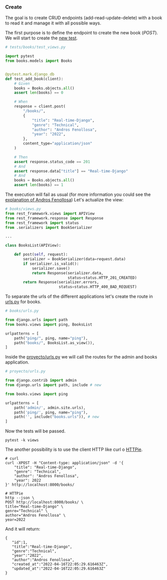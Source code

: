### Create

The goal is to create CRUD endpoints (add-read-update-delete) with a book
to read it and manage it with all possible ways.

The first purpose is to define the endpoint to create the new book (_POST_).
We will start to create the [new test](tests/books/test_views.py).

```python
# tests/books/test_views.py

import pytest
from books.models import Books


@pytest.mark.django_db
def test_add_book(client):
    # Given
    books = Books.objects.all()
    assert len(books) == 0

    # When
    response = client.post(
        "/books/",
        {
            "title": "Real-time-Django",
            "genre": "Technical",
            "author": "Andros Fenollosa",
            "year": "2022",
        },
        content_type="application/json"
    )

    # Then
    assert response.status_code == 201
    # And
    assert response.data["title"] == "Real-time-Django"
    # And
    books = Books.objects.all()
    assert len(books) == 1
```

The execution will fail as usual (for more information you could see the [explanation of Andros Fenollosa](https://programadorwebvalencia.com/cursos/testing/tdd/))
Let's actualize the view:

```python
# books/views.py
from rest_framework.views import APIView
from rest_framework.response import Response
from rest_framework import status
from .serializers import BookSerializer

...

class BooksList(APIView):

    def post(self, request):
        serializer = BookSerializer(data=request.data)
        if serializer.is_valid():
            serializer.save()
            return Response(serializer.data, 
                            status=status.HTTP_201_CREATED)
        return Response(serializer.errors, 
                        status=status.HTTP_400_BAD_REQUEST)
```
To separate the urls of the different applications let's create the route in [urls.py](books/urls.py) for books.

```python
# books/urls.py

from django.urls import path
from books.views import ping, BooksList

urlpatterns = [
    path("ping/", ping, name="ping"),
    path("books/", BooksList.as_view()),
]
```

Inside the [proyecto/urls.py](proyecto/urls.py) we will call the routes for the admin and books application.

```python
# proyecto/urls.py

from django.contrib import admin
from django.urls import path, include # new

from books.views import ping

urlpatterns = [
    path('admin/', admin.site.urls),
    path('ping/', ping, name="ping"),
    path('', include("books.urls")), # new
]
```

Now the tests will be passed.

```commandline
pytest -k views
```

The another possibility is to use the client HTTP like curl o [HTTPie](https://httpie.io/).
```commandline
# curl
curl -XPOST -H "Content-type: application/json" -d '{
	"title": "Real-time-Django",
	"genre": "Technical",
	"author": "Andros Fenollosa",
	"year": 2022
}' http://localhost:8000/books/

# HTTPie
http --json \
POST http://localhost:8000/books/ \
title="Real-time-Django" \
genre="Technical" \
author="Andros Fenollosa" \
year=2022
```

And it will return:

```commandline
{
   "id":1,
   "title":"Real-time-Django",
   "genre":"Technical",
   "year":"2022",
   "author":"Andros Fenollosa",
   "created_at":"2022-04-16T22:05:29.616463Z",
   "updated_at":"2022-04-16T22:05:29.616463Z"
}
```
